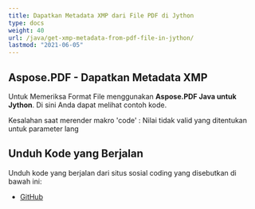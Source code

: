 ```yaml
---
title: Dapatkan Metadata XMP dari File PDF di Jython
type: docs
weight: 40
url: /java/get-xmp-metadata-from-pdf-file-in-jython/
lastmod: "2021-06-05"
---
```


## Aspose.PDF - Dapatkan Metadata XMP

Untuk Memeriksa Format File menggunakan **Aspose.PDF Java untuk Jython**. Di sini Anda dapat melihat contoh kode.

Kesalahan saat merender makro 'code' : Nilai tidak valid yang ditentukan untuk parameter lang

## Unduh Kode yang Berjalan

Unduh kode yang berjalan dari situs sosial coding yang disebutkan di bawah ini:

- [GitHub](https://github.com/aspose-pdf/Aspose.PDF-for-Java/releases)
